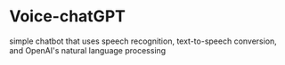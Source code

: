 # Voice-chatGPT
simple chatbot that uses speech recognition, text-to-speech conversion, and OpenAI's natural language processing
